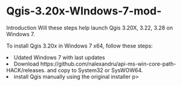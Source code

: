 # Qgis-3.20x-WIndows-7-mod-
<p>Introduction
Will these steps help launch Qgis 3.20X, 3.22, 3.28 on Windows 7.</p>

<p>To install Qgis 3.20x in Windows 7 x64, follow these steps:
<li> Udated Windows 7 with last updates<ui>
<li> Download https://github.com/nalexandru/api-ms-win-core-path-HACK/releases. and copy to System32 or SysWOW64.<Ui>
<li> install Qgis manually using the original installer<ui></ui>
</Ui>p>

